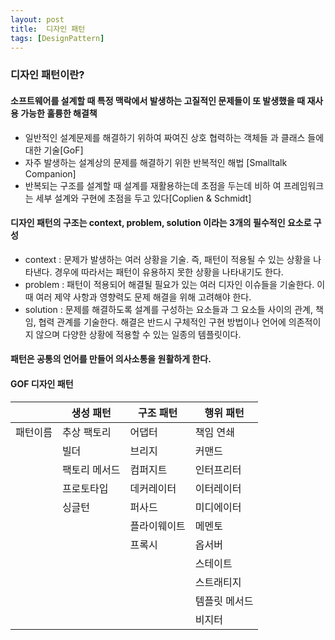 ```yaml
---
layout: post
title:  디자인 패턴
tags: [DesignPattern]
---
```


### 디자인 패턴이란?
#### 소프트웨어를 설계할 때 특정 맥락에서 발생하는 고질적인 문제들이 또 발생했을 때 재사용 가능한 훌륭한 해결책      


* 일반적인 설계문제를 해결하기 위하여 짜여진 상호 협력하는 객체들 과 클래스 들에 대한 기술[GoF]
* 자주 발생하는 설계상의 문제를 해결하기 위한 반복적인 해법 [Smalltalk Companion]
* 반복되는 구조를 설계할 때 설계를 재활용하는데 초점을 두는데 비하 여 프레임워크는 세부 설계와 구현에 초점을 두고 있다[Coplien & Schmidt]      


#### 디자인 패턴의 구조는 context, problem, solution 이라는 3개의 필수적인 요소로 구성   

* context : 문제가 발생하는 여러 상황을 기술. 즉, 패턴이 적용될 수 있는 상황을 나타낸다. 경우에 따라서는 패턴이 유용하지 못한 상황을 나타내기도 한다.
* problem : 패턴이 적용되어 해결될 필요가 있는 여러 디자인 이슈들을 기술한다. 이때 여러 제약 사항과 영향력도 문제 해결을 위해 고려해야 한다.
* solution : 문제를 해결하도록 설계를 구성하는 요소들과 그 요소들 사이의 관계, 책임, 협력 관계를 기술한다. 해결은 반드시 구체적인 구현 방법이나 언어에 의존적이지 않으며 다양한 상황에 적용할 수 있는 일종의 템플릿이다.

#### 패턴은 공통의 언어를 만들어 의사소통을 원활하게 한다.

#### GOF 디자인 패턴   

|     |생성 패턴|구조 패턴|행위 패턴|
|-------------------|-------------------|-------------------|-------------------|
|패턴이름|추상 팩토리|어댑터|책임 연쇄|
|    |빌더|브리지|커맨드|
|   |팩토리 메서드|컴퍼지트|인터프리터|
|   |프로토타입|데커레이터|이터레이터|
|   |싱글턴|퍼사드|미디에이터|
|   ||플라이웨이트|메멘토|
|   ||프록시|옵서버|
|   |||스테이트|
|   |||스트래티지|
|   |||템플릿 메서드|
|   |||비지터|
